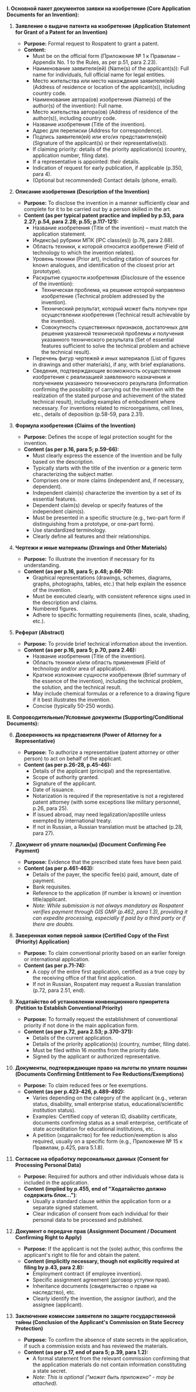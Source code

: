 **I. Основной пакет документов заявки на изобретение (Core Application Documents for an Invention):**

1.  **Заявление о выдаче патента на изобретение (Application Statement for Grant of a Patent for an Invention)**
    *   **Purpose:** Formal request to Rospatent to grant a patent.
    *   **Content:**
        *   Must be on the official form (Приложение № 1 к Правилам – Appendix No. 1 to the Rules, as per p.51, para 2.23).
        *   Наименование заявителя(ей) (Name(s) of the applicant(s)): Full name for individuals, full official name for legal entities.
        *   Место жительства или место нахождения заявителя(ей) (Address of residence or location of the applicant(s)), including country code.
        *   Наименование автора(ов) изобретения (Name(s) of the author(s) of the invention): Full name.
        *   Место жительства автора(ов) (Address of residence of the author(s)), including country code.
        *   Название изобретения (Title of the invention).
        *   Адрес для переписки (Address for correspondence).
        *   Подпись заявителя(ей) или его/их представителя(ей) (Signature of the applicant(s) or their representative(s)).
        *   If claiming priority: details of the priority application(s) (country, application number, filing date).
        *   If a representative is appointed: their details.
        *   Indication of request for early publication, if applicable (p.350, para 4).
        *   (Optional but recommended) Contact details (phone, email).

2.  **Описание изобретения (Description of the Invention)**
    *   **Purpose:** To disclose the invention in a manner sufficiently clear and complete for it to be carried out by a person skilled in the art.
    *   **Content (as per typical patent practice and implied by p.53, para 2.27; p.54, para 2.28; p.55; p.117-121):**
        *   Название изобретения (Title of the invention) – must match the application statement.
        *   Индекс(ы) рубрики МПК (IPC class(es)) (p.76, para 2.68).
        *   Область техники, к которой относится изобретение (Field of technology to which the invention relates).
        *   Уровень техники (Prior art), including citation of sources for known analogues, and identification of the closest prior art (prototype).
        *   Раскрытие сущности изобретения (Disclosure of the essence of the invention):
            *   Техническая проблема, на решение которой направлено изобретение (Technical problem addressed by the invention).
            *   Технический результат, который может быть получен при осуществлении изобретения (Technical result achievable by the invention).
            *   Совокупность существенных признаков, достаточных для решения указанной технической проблемы и получения указанного технического результата (Set of essential features sufficient to solve the technical problem and achieve the technical result).
        *   Перечень фигур чертежей и иных материалов (List of figures in drawings and other materials), if any, with brief explanations.
        *   Сведения, подтверждающие возможность осуществления изобретения с реализацией заявленного назначения и получением указанного технического результата (Information confirming the possibility of carrying out the invention with the realization of the stated purpose and achievement of the stated technical result), including examples of embodiment where necessary. For inventions related to microorganisms, cell lines, etc., details of deposition (p.58-59, para 2.31).

3.  **Формула изобретения (Claims of the Invention)**
    *   **Purpose:** Defines the scope of legal protection sought for the invention.
    *   **Content (as per p.16, para 5; p.59-66):**
        *   Must clearly express the essence of the invention and be fully based on the description.
        *   Typically starts with the title of the invention or a generic term characterizing the subject matter.
        *   Comprises one or more claims (independent and, if necessary, dependent).
        *   Independent claim(s) characterize the invention by a set of its essential features.
        *   Dependent claim(s) develop or specify features of the independent claim(s).
        *   Must be presented in a specific structure (e.g., two-part form if distinguishing from a prototype, or one-part form).
        *   Use standardized terminology.
        *   Clearly define all features and their relationships.

4.  **Чертежи и иные материалы (Drawings and Other Materials)**
    *   **Purpose:** To illustrate the invention if necessary for its understanding.
    *   **Content (as per p.16, para 5; p.48; p.66-70):**
        *   Graphical representations (drawings, schemes, diagrams, graphs, photographs, tables, etc.) that help explain the essence of the invention.
        *   Must be executed clearly, with consistent reference signs used in the description and claims.
        *   Numbered figures.
        *   Adhere to specific formatting requirements (lines, scale, shading, etc.).

5.  **Реферат (Abstract)**
    *   **Purpose:** To provide brief technical information about the invention.
    *   **Content (as per p.16, para 5; p.70, para 2.46):**
        *   Название изобретения (Title of the invention).
        *   Область техники и/или область применения (Field of technology and/or area of application).
        *   Краткое изложение сущности изобретения (Brief summary of the essence of the invention), including the technical problem, the solution, and the technical result.
        *   May include chemical formulas or a reference to a drawing figure if it best illustrates the invention.
        *   Concise (typically 50-250 words).

**II. Сопроводительные/Условные документы (Supporting/Conditional Documents):**

6.  **Доверенность на представителя (Power of Attorney for a Representative)**
    *   **Purpose:** To authorize a representative (patent attorney or other person) to act on behalf of the applicant.
    *   **Content (as per p.26-28, p.45-46):**
        *   Details of the applicant (principal) and the representative.
        *   Scope of authority granted.
        *   Signature of the applicant.
        *   Date of issuance.
        *   Notarization is required if the representative is not a registered patent attorney (with some exceptions like military personnel, p.26, para 25).
        *   If issued abroad, may need legalization/apostille unless exempted by international treaty.
        *   If not in Russian, a Russian translation must be attached (p.28, para 27).

7.  **Документ об уплате пошлин(ы) (Document Confirming Fee Payment)**
    *   **Purpose:** Evidence that the prescribed state fees have been paid.
    *   **Content (as per p.461-463):**
        *   Details of the payer, the specific fee(s) paid, amount, date of payment.
        *   Bank requisites.
        *   Reference to the application (if number is known) or invention title/applicant.
        *   *Note: While submission is not always mandatory as Rospatent verifies payment through GIS GMP (p.462, para 1.3), providing it can expedite processing, especially if paid by a third party or if there are doubts.*

8.  **Заверенная копия первой заявки (Certified Copy of the First (Priority) Application)**
    *   **Purpose:** To claim conventional priority based on an earlier foreign or international application.
    *   **Content (as per p.71-74):**
        *   A copy of the entire first application, certified as a true copy by the receiving office of that first application.
        *   If not in Russian, Rospatent may request a Russian translation (p.72, para 2.51, end).

9.  **Ходатайство об установлении конвенционного приоритета (Petition to Establish Conventional Priority)**
    *   **Purpose:** To formally request the establishment of conventional priority if not done in the main application form.
    *   **Content (as per p.72, para 2.53; p.370-371):**
        *   Details of the current application.
        *   Details of the priority application(s) (country, number, filing date).
        *   Must be filed within 16 months from the priority date.
        *   Signed by the applicant or authorized representative.

10. **Документы, подтверждающие право на льготы по уплате пошлин (Documents Confirming Entitlement to Fee Reductions/Exemptions)**
    *   **Purpose:** To claim reduced fees or fee exemptions.
    *   **Content (as per p.423-426, p.489-492):**
        *   Varies depending on the category of the applicant (e.g., veteran status, disability, small enterprise status, educational/scientific institution status).
        *   Examples: Certified copy of veteran ID, disability certificate, documents confirming status as a small enterprise, certificate of state accreditation for educational institutions, etc.
        *   A petition (ходатайство) for fee reduction/exemption is also required, usually on a specific form (e.g., Приложение № 15 к Правилам, p.425, para 5.1.8).

11. **Согласие на обработку персональных данных (Consent for Processing Personal Data)**
    *   **Purpose:** Required for authors and other individuals whose data is included in the application.
    *   **Content (implied by p.455, end of "Ходатайство должно содержать блок...")**:
        *   Usually a standard clause within the application form or a separate signed statement.
        *   Clear indication of consent from each individual for their personal data to be processed and published.

12. **Документ о передаче прав (Assignment Document / Document Confirming Right to Apply)**
    *   **Purpose:** If the applicant is not the (sole) author, this confirms the applicant's right to file for and obtain the patent.
    *   **Content (implicitly necessary, though not explicitly required at filing by p.43, para 2.8):**
        *   Employment contract (if employee invention).
        *   Specific assignment agreement (договор уступки прав).
        *   Inheritance documents (свидетельство о праве на наследство), etc.
        *   Clearly identify the invention, the assignor (author), and the assignee (applicant).

13. **Заключение комиссии заявителя по защите государственной тайны (Conclusion of the Applicant's Commission on State Secrecy Protection)**
    *   **Purpose:** To confirm the absence of state secrets in the application, if such a commission exists and has reviewed the materials.
    *   **Content (as per p.17, end of para 5; p.39, para 1.2):**
        *   A formal statement from the relevant commission confirming that the application materials do not contain information constituting a state secret.
        *   *Note: This is optional ("может быть приложено" - may be attached).*